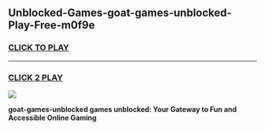 
## Unblocked-Games-goat-games-unblocked-Play-Free-m0f9e
<h3>
<a href="https://premium76.site?title=goat-games-unblocked&ref=17A">CLICK TO PLAY</a></h3>
<hr>

<h3>
<a href="https://premium76.site?title=goat-games-unblocked&ref=17A">CLICK 2 PLAY</a>
  
</h3>

<a href="https://premium76.site?title=goat-games-unblocked&ref=17A"><img src="https://clearcache.store/games.png"></a>


**goat-games-unblocked games unblocked: Your Gateway to Fun and Accessible Online Gaming**
